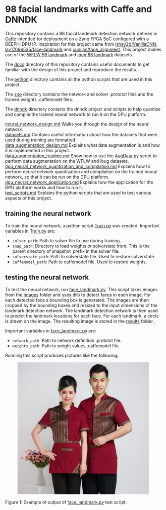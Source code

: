 # 98 facial landmarks with Caffe and DNNDK
This repository contains a 98 facial landmark detection network defined in [Caffe](https://caffe.berkeleyvision.org/) intended for deployment on a Zynq FPGA SoC configured with a DEEPHi DPU IP. Inspiration for this project came from [ishay2b/VanillaCNN](https://github.com/ishay2b/VanillaCNN), [lsy17096535/face-landmark](https://github.com/lsy17096535/face-landmark) and [cunjian/face_alignment](https://github.com/cunjian/face_alignment). This project makes use of the [WFLW 98 landmark](https://wywu.github.io/projects/LAB/WFLW.html) and [ibug 68 landmark](https://ibug.doc.ic.ac.uk/resources/facial-point-annotations/) datasets.

The [docs](./docs) directory of this repository contains useful documents to get familiar with the design of this project and reproduce the results.

The [python](./python) directory contains all the python scripts that are used in this project.

The [zoo](./zoo) directory contains the network and solver .prototxt files and the trained weights .caffemodel files.

The [dnndk](./dnndk) directory contains the dnndk project and scripts to help quantize and compile the trained neural network to run it on the DPU platform.

[neural_network_design.md](./docs/neural_network_design.md) Walks you through the design of the neural network.<br/>
[datasets.md](./docs/datasets.md) Contains useful information about how the datasets that were used during training are formatted.<br/>
[data_augmentation_design.md](./docs/data_augmentation_design.md) Explains what data augmentation is and how it is implemented in this project.<br/>
[data_augmentation_readme.md](./docs/data_augmentation_readme.md) Show how to use the [AugData.py](./python/AugData.py) script to perform data augmentation on the WFLW and ibug datasets.<br/>
[dpu_neural_network_quantization_and_compilation.md](./docs/dpu_neural_network_quantization_and_compilation.md) Explains how to perform neural network quantization and compilation on the trained neural network, so that it can be run on the DPU platform.<br/>
[dpu_neural_network_application.md](./docs/dpu_neural_network_application.md) Explains how the application for the DPU platform works and how to run it.<br/>
[test_scripts.md](./docs/test_scripts.md) Explains the python scripts that are used to test various aspects of this project.

## training the neural network

To train the neural network, a python script [Train.py](./python/Train.py) was created. Important variables in [Train.py](./python/Train.py) are:

* `solver_path`: Path to solver file to use during training.
* `snap_path`: Directory to load weights or solverstate from. This is the parent directory of snapshot_prefix in the solver file.
* `solverstate_path`: Path to solverstate file. Used to restore solverstate.
* `caffemodel_path`: Path to caffemodel file. Used to restore weights.

## testing the neural network

To test the neural network, run [face_landmark.py](./python/face_landmark.py). This script takes images from the [images](./images) folder and uses dlib to detect faces in each image. For each detected face a bounding box is generated. The images are then cropped by the bounding boxes and resized to the input dimensions of the landmark detection network. The landmark detection network is then used to predict the landmark locations for each face. For each landmark, a circle is drawn on the image. The resulting image is stored in the [results](./results) folder.

Important variables in [face_landmark.py](./python/face_landmark.py) are:

* `network_path`: Path to network definition .prototxt file.
* `weights_path`: Path to weight values .caffemodel file.

Running this script produces pictures like the following:

<a id="figure-1">
    <figure class="image">
        <a href="./results/31_Waiter_Waitress_Waiter_Waitress_31_484.jpg">
            <img src="./results/31_Waiter_Waitress_Waiter_Waitress_31_484.jpg" alt="drawing">
        </a>
    </figure>
</a>

Figure 1: Example of output of [face_landmark.py](./python/face_landmark.py) test script.